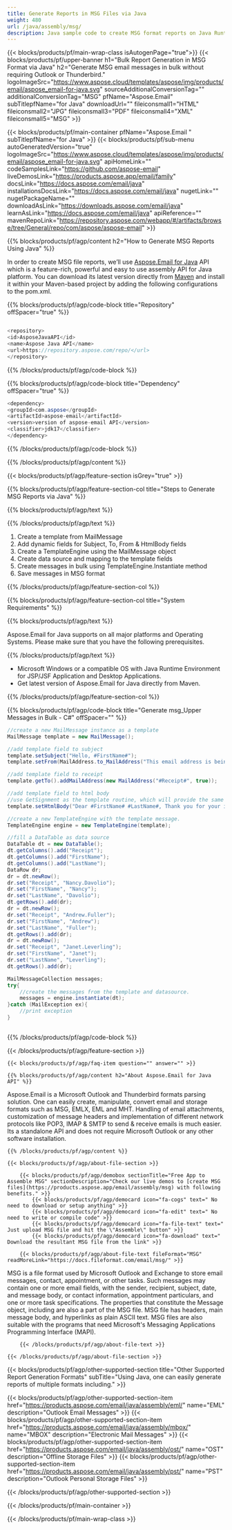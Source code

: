 ```yaml
---
title: Generate Reports in MSG Files via Java 
weight: 480
url: /java/assembly/msg/ 
description: Java sample code to create MSG format reports on Java Runtime Environment for JSP/JSF Application and Desktop Applications.
---
```


{{< blocks/products/pf/main-wrap-class isAutogenPage="true">}}
{{< blocks/products/pf/upper-banner h1="Bulk Report Generation in MSG Format via Java" h2="Generate MSG email messages in bulk without requiring Outlook or Thunderbird." logoImageSrc="https://www.aspose.cloud/templates/aspose/img/products/email/aspose_email-for-java.svg" sourceAdditionalConversionTag="" additionalConversionTag="MSG" pfName="Aspose.Email" subTitlepfName="for Java" downloadUrl="" fileiconsmall1="HTML" fileiconsmall2="JPG" fileiconsmall3="PDF" fileiconsmall4="XML" fileiconsmall5="MSG" >}}

{{< blocks/products/pf/main-container pfName="Aspose.Email " subTitlepfName="for Java" >}}
{{< blocks/products/pf/sub-menu autoGeneratedVersion="true" logoImageSrc="https://www.aspose.cloud/templates/aspose/img/products/email/aspose_email-for-java.svg" apiHomeLink="" codeSamplesLink="https://github.com/aspose-email" liveDemosLink="https://products.aspose.app/email/family" docsLink="https://docs.aspose.com/email/java" installationsDocsLink="https://docs.aspose.com/email/java" nugetLink="" nugetPackageName="" downloadAsLink="https://downloads.aspose.com/email/java" learnAsLink="https://docs.aspose.com/email/java" apiReference="" mavenRepoLink="https://repository.aspose.com/webapp/#/artifacts/browse/tree/General/repo/com/aspose/aspose-email" >}}

{{% blocks/products/pf/agp/content h2="How to Generate MSG Reports Using Java" %}}

 In order to create MSG file reports, we’ll use
 [Aspose.Email for Java](https://products.aspose.com/email/java) 
 API which is a feature-rich, powerful and easy to use assembly API for Java platform. You can download its latest version directly from
 [Maven](https://repository.aspose.com/webapp/#/artifacts/browse/tree/General/repo/com/aspose/aspose-email) 
 and install it within your Maven-based project by adding the following configurations to the pom.xml.

{{% blocks/products/pf/agp/code-block title="Repository" offSpacer="true" %}}

```cs

<repository>
<id>AsposeJavaAPI</id>
<name>Aspose Java API</name>
<url>https://repository.aspose.com/repo/</url>
</repository>

```

{{% /blocks/products/pf/agp/code-block %}}

{{% blocks/products/pf/agp/code-block title="Dependency" offSpacer="true" %}}

```cs
<dependency>
<groupId>com.aspose</groupId>
<artifactId>aspose-email</artifactId>
<version>version of aspose-email API</version>
<classifier>jdk17</classifier>
</dependency>

```

{{% /blocks/products/pf/agp/code-block %}}

{{% /blocks/products/pf/agp/content %}}

{{< blocks/products/pf/agp/feature-section isGrey="true" >}}

{{% blocks/products/pf/agp/feature-section-col title="Steps to Generate MSG Reports via Java" %}}

{{% blocks/products/pf/agp/text %}}

{{% /blocks/products/pf/agp/text %}}

1.  Create a template from MailMessage
1.  Add dynamic fields for Subject, To, From & HtmlBody fields
1.  Create a TemplateEngine using the MailMessage object
1.  Create data source and mapping to the template fields
1.  Create messages in bulk using TemplateEngine.Instantiate method
1.  Save messages in MSG format

{{% /blocks/products/pf/agp/feature-section-col %}}

{{% blocks/products/pf/agp/feature-section-col title="System Requirements" %}}

{{% blocks/products/pf/agp/text %}}

 Aspose.Email for Java supports on all major platforms and Operating Systems. Please make sure that you have the following prerequisites.

{{% /blocks/products/pf/agp/text %}}

- Microsoft Windows or a compatible OS with Java Runtime Environment for JSP/JSF Application and Desktop Applications.
- Get latest version of Aspose.Email for Java directly from Maven.

{{% /blocks/products/pf/agp/feature-section-col %}}

{{% blocks/products/pf/agp/code-block title="Generate msg_Upper Messages in Bulk - C#" offSpacer="" %}}

```cs
//create a new MailMessage instance as a template
MailMessage template = new MailMessage();

//add template field to subject
template.setSubject("Hello, #FirstName#");
template.setFrom(MailAddress.to_MailAddress("This email address is being protected from spambots. You need JavaScript enabled to view it."));

//add template field to receipt
template.getTo().addMailAddress(new MailAddress("#Receipt#", true));

//add template field to html body 
//use GetSignment as the template routine, which will provide the same signment.
template.setHtmlBody("Dear #FirstName# #LastName#, Thank you for your interest in Aspose.Network.Have fun with it.#GetSignature()#");

//create a new TemplateEngine with the template message.
TemplateEngine engine = new TemplateEngine(template);

//fill a DataTable as data source
DataTable dt = new DataTable();
dt.getColumns().add("Receipt");
dt.getColumns().add("FirstName");
dt.getColumns().add("LastName");
DataRow dr;
dr = dt.newRow();
dr.set("Receipt", "Nancy.Davolio");
dr.set("FirstName", "Nancy");
dr.set("LastName", "Davolio");
dt.getRows().add(dr);
dr = dt.newRow();
dr.set("Receipt", "Andrew.Fuller");
dr.set("FirstName", "Andrew");
dr.set("LastName", "Fuller");
dt.getRows().add(dr);
dr = dt.newRow();
dr.set("Receipt", "Janet.Leverling");
dr.set("FirstName", "Janet");
dr.set("LastName", "Leverling");
dt.getRows().add(dr);

MailMessageCollection messages;
try{
	//create the messages from the template and datasource.
	messages = engine.instantiate(dt);
}catch (MailException ex){
	//print exception
}
    

```

{{% /blocks/products/pf/agp/code-block %}}

{{< /blocks/products/pf/agp/feature-section >}}

    {{< blocks/products/pf/agp/faq-item question="" answer="" >}}
 

<!-- aboutfile Starts -->

    {{% blocks/products/pf/agp/content h2="About Aspose.Email for Java API" %}}

 Aspose.Email is a Microsoft Outlook and Thunderbird formats parsing solution. One can easily create, manipulate, convert email and storage formats such as MSG, EMLX, EML and MHT. Handling of email attachments, customization of message headers and implementation of different network protocols like POP3, IMAP & SMTP to send & receive emails is much easier. Its a standalone API and does not require Microsoft Outlook or any other software installation. ‎



    {{% /blocks/products/pf/agp/content %}}

    {{< blocks/products/pf/agp/about-file-section >}}

        {{< blocks/products/pf/agp/demobox sectionTitle="Free App to Assemble MSG" sectionDescription="Check our live demos to [create MSG files](https://products.aspose.app/email/assembly/msg) with following benefits." >}}
            {{< blocks/products/pf/agp/democard icon="fa-cogs" text=" No need to download or setup anything" >}}
            {{< blocks/products/pf/agp/democard icon="fa-edit" text=" No need to write or compile code" >}}
            {{< blocks/products/pf/agp/democard icon="fa-file-text" text=" Just upload MSG file and hit the \"Assemble\" button" >}}
            {{< blocks/products/pf/agp/democard icon="fa-download" text=" Download the resultant MSG file from the link" >}}

        {{< blocks/products/pf/agp/about-file-text fileFormat="MSG" readMoreLink="https://docs.fileformat.com/email/msg/" >}}
MSG is a file format used by Microsoft Outlook and Exchange to store email messages, contact, appointment, or other tasks. Such messages may contain one or more email fields, with the sender, recipient, subject, date, and message body, or contact information, appointment particulars, and one or more task specifications. The properties that constitute the Message object, including are also a part of the MSG file.  MSG file has headers, main message body, and hyperlinks as plain ASCII text. MSG files are also suitable with the programs that need Microsoft's Messaging Applications Programming Interface (MAPI).

        {{< /blocks/products/pf/agp/about-file-text >}}

    {{< /blocks/products/pf/agp/about-file-section >}}

<!-- aboutfile Ends -->

{{< blocks/products/pf/agp/other-supported-section title="Other Supported Report Generation Formats" subTitle="Using Java, one can easily generate reports of multiple formats including." >}}

{{< blocks/products/pf/agp/other-supported-section-item href="https://products.aspose.com/email/java/assembly/eml/" name="EML" description="Outlook Email Messages" >}}
{{< blocks/products/pf/agp/other-supported-section-item href="https://products.aspose.com/email/java/assembly/mbox/" name="MBOX" description="Electronic Mail Messages" >}}
{{< blocks/products/pf/agp/other-supported-section-item href="https://products.aspose.com/email/java/assembly/ost/" name="OST" description="Offline Storage Files" >}}
{{< blocks/products/pf/agp/other-supported-section-item href="https://products.aspose.com/email/java/assembly/pst/" name="PST" description="Outlook Personal Storage Files" >}}

{{< /blocks/products/pf/agp/other-supported-section >}}

{{< /blocks/products/pf/main-container >}}
    
{{< /blocks/products/pf/main-wrap-class >}}